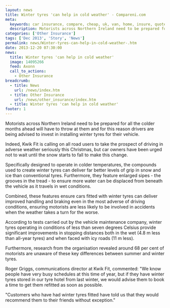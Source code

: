 ```yaml
---
layout: news
title: Winter tyres 'can help in cold weather' - Compareni.com
meta:
  keywords: car insurance, compare, cheap, uk, van, home, insure, quotes, online, comparison, bike, loans, life
  description: Motorists across Northern Ireland need to be prepared for all the colder months ahead will have to throw at them and for this reason drivers are being advised to invest in installing winter tyres for their vehicle
categories: ['Other Insurance']
tags: ['Dec 2013', 'Story', 'News']
permalink: news/Winter-tyres-can-help-in-cold-weather-.htm
date: 2013-12-20 07:30:00
news:
  title: Winter tyres 'can help in cold weather'
  image: 14095266
  feed: Axonn
  call_to_actions:
    - Other Insurance
breadcrumb:
  - title: News
    url: /news/index.htm
  - title: Other Insurance
    url: /news/other_insurance/index.htm
  - title: Winter tyres 'can help in cold weather'
footer: 1
---
```


Motorists across Northern Ireland need to be prepared for all the colder months ahead will have to throw at them and for this reason drivers are being advised to invest in installing winter tyres for their vehicle.

Indeed, Kwik Fit is calling on all road users to take the prospect of driving in adverse weather seriously this Christmas, but car owners have been urged not to wait until the snow starts to fall to make this change.

Specifically designed to operate in colder temperatures, the compounds used to create winter tyres can deliver far better levels of grip in snow and ice than conventional tyres. Furthermore, they feature enlarged sipes - the grooves in the tread - to ensure more water can be displaced from beneath the vehicle as it travels in wet conditions.

Combined, these features ensure cars fitted with winter tyres can deliver improved handling and braking even in the most adverse of driving conditions, ensuring motorists are less likely to be involved in accidents when the weather takes a turn for the worse.

According to tests carried out by the vehicle maintenance company, winter tyres operating in conditions of less than seven degrees Celsius provide significant improvements in stopping distances both in the wet (4.8 m less than all-year tyres) and when faced with icy roads (11 m less).

Furthermore, research from the organisation revealed around 68 per cent of motorists are unaware of these key differences between summer and winter tyres.

Roger Griggs, communications director at Kwik Fit, commented: &quot;We know people have very busy schedules at this time of year, but if they have winter tyres stored in our tyre hotel from last winter, we would advise them to book a time to get them refitted as soon as possible.

&quot;Customers who have had winter tyres fitted have told us that they would recommend them to their friends without exception.&quot;
